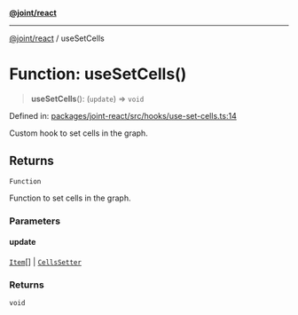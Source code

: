[**@joint/react**](../README.md)

***

[@joint/react](../README.md) / useSetCells

# Function: useSetCells()

> **useSetCells**(): (`update`) => `void`

Defined in: [packages/joint-react/src/hooks/use-set-cells.ts:14](https://github.com/samuelgja/joint/blob/a91832ea2262342cf7ec1914cdb61c5629371a80/packages/joint-react/src/hooks/use-set-cells.ts#L14)

Custom hook to set cells in the graph.

## Returns

`Function`

Function to set cells in the graph.

### Parameters

#### update

[`Item`](../type-aliases/Item.md)[] | [`CellsSetter`](../type-aliases/CellsSetter.md)

### Returns

`void`
